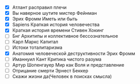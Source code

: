 
- [x] Атлант расправил плечи
- [x] Вы наверное шутите мистер Фейнман
- [x] Эрих Фромм Иметь или быть
- [x] Sapiens Краткая история человечества
- [x] Краткая история времени Стивен Хокинг
- [ ] Бнг Архитипы и коллективное бессознательное
- [ ] Карл Маркс Капитал
- [ ] Истоки тоталитаризма
- [x] Анатомия человеческой деструктивности Эрих Фромм
- [ ] Иманнуил Кант Критика чистого разума
- [ ] Артур Шопенгауер Мир как Воля и представление
- [ ] Отрицание смерти Эрнест Беккер
- [ ] Скажи жизни да(Человек в поисках смысла)

